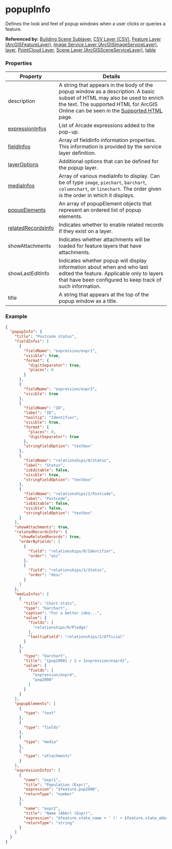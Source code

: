 # popupInfo

Defines the look and feel of popup windows when a user clicks or queries a feature.

**Referenced by:** [Building Scene Sublayer](buildingSceneLayer_sublayer.md), [CSV Layer (CSV)](csvLayer.md), [Feature Layer (ArcGISFeatureLayer)](featureLayer.md), [Image Service Layer (ArcGISImageServiceLayer)](imageServiceLayer.md), [layer](layer.md), [PointCloud Layer](pointCloudLayer.md), [Scene Layer (ArcGISSceneServiceLayer)](sceneLayer.md), [table](table.md)

### Properties

| Property | Details
| --- | ---
| description | A string that appears in the body of the popup window as a description. A basic subset of HTML may also be used to enrich the text. The supported HTML for ArcGIS Online can be seen in the [Supported HTML](https://doc.arcgis.com/en/arcgis-online/reference/supported-html.htm) page.
| [expressionInfos](popupExpressionInfo.md) | List of Arcade expressions added to the pop-up.
| [fieldInfos](fieldInfo.md) | Array of fieldInfo information properties. This information is provided by the service layer definition.
| [layerOptions](popupLayerOptions.md) | Additional options that can be defined for the popup layer.
| [mediaInfos](mediaInfo.md) | Array of various mediaInfo to display. Can be of type `image`, `piechart`, `barchart`, `columnchart`, or `linechart`. The order given is the order in which it displays.
| [popupElements](popupElement.md) | An array of popupElement objects that represent an ordered list of popup elements.
| [relatedRecordsInfo](relatedRecordsInfo.md) | Indicates whether to enable related records if they exist on a layer.
| showAttachments | Indicates whether attachments will be loaded for feature layers that have attachments.
| showLastEditInfo | Indicates whether popup will display information about when and who last edited the feature. Applicable only to layers that have been configured to keep track of such information.
| title | A string that appears at the top of the popup window as a title.


### Example

```json
{
  "popupInfo": {
    "title": "Postcode status",
    "fieldInfos": [
      {
        "fieldName": "expression/expr1",
        "visible": true,
        "format": {
          "digitSeparator": true,
          "places": 0
        }
      },
      {
        "fieldName": "expression/expr2",
        "visible": true
      },
      {
        "fieldName": "ID",
        "label": "ID",
        "tooltip": "Identifier",
        "visible": true,
        "format": {
          "places": 0,
          "digitSeparator": true
        },
        "stringFieldOption": "textbox"
      },
      {
        "fieldName": "relationships/0/Status",
        "label": "Status",
        "isEditable": false,
        "visible": true,
        "stringFieldOption": "textbox"
      },
      {
        "fieldName": "relationships/2/Postcode",
        "label": "Postcode",
        "isEditable": false,
        "visible": false,
        "stringFieldOption": "textbox"
      }
    ],
    "showAttachments": true,
    "relatedRecordsInfo": {
      "showRelatedRecords": true,
      "orderByFields": [
        {
          "field": "relationships/0/Identifier",
          "order": "asc"
        },
        {
          "field": "relationships/1/Status",
          "order": "desc"
        }
      ]
    },
    "mediaInfos": [
      {
        "title": "Chart stats",
        "type": "barchart",
        "caption": "For a better idea...",
        "value": {
          "fields": [
            "relationships/0/Pledge"
          ],
          "tooltipField": "relationships/2/Official"
        }
      },
      {
        "type": "barchart",
        "title": "{pop2000} / 2 = {expression/expr4}",
        "value": {
          "fields": [
            "expression/expr4",
            "pop2000"
          ]
        }
      }
    ],
    "popupElements": [
      {
        "type": "text"
      },
      {
        "type": "fields"
      },
      {
        "type": "media"
      },
      {
        "type": "attachments"
      }
    ],
    "expressionInfos": [
      {
        "name": "expr1",
        "title": "Population (Expr)",
        "expression": "$feature.pop2000",
        "returnType": "number"
      },
      {
        "name": "expr2",
        "title": "Name (Abbr) (Expr)",
        "expression": "$feature.state_name + ' (' + $feature.state_abbr + ')'",
        "returnType": "string"
      }
    ]
  }
}
```

